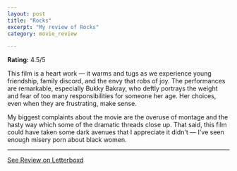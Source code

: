 ```yaml
---
layout: post
title: "Rocks"
excerpt: "My review of Rocks"
category: movie_review

---
```


**Rating:** 4.5/5

This film is a heart work — it warms and tugs as we experience young friendship, family discord, and the envy that robs of joy. The performances are remarkable, especially Bukky Bakray, who deftly portrays the weight and fear of too many responsibilities for someone her age. Her choices, even when they are frustrating, make sense.

My biggest complaints about the movie are the overuse of montage and the hasty way which some of the dramatic threads close up. That said, this film could have taken some dark avenues that I appreciate it didn't — I've seen enough misery porn about black women.

<hr>

[See Review on Letterboxd](https://boxd.it/7M9XOF)
